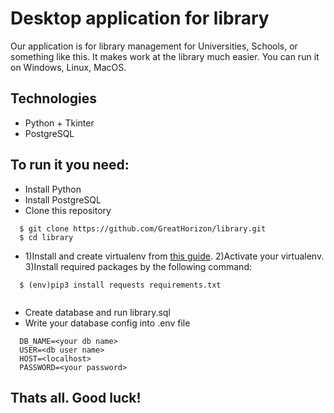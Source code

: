 # Desktop application for library

Our application is for library management for Universities, Schools, or something like this.
It makes work at the library much easier.
You can run it on Windows, Linux, MacOS.

## Technologies
 * Python + Tkinter
 * PostgreSQL

## To run it you need:
- Install Python
- Install PostgreSQL
- Clone this repository
```
  $ git clone https://github.com/GreatHorizon/library.git
  $ cd library
```
- 1)Install and create virtualenv from [this guide](https://packaging.python.org/guides/installing-using-pip-and-virtual-environments/#creating-a-virtual-environment).
  2)Activate your virtualenv.
  3)Install required packages by the following command:
```
  $ (env)pip3 install requests requirements.txt
  
```
- Create database and run library.sql
- Write your database config into .env file
```
  DB_NAME=<your db name>
  USER=<db user name>
  HOST=<localhost>
  PASSWORD=<your password>
```
## Thats all. Good luck!
